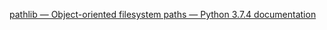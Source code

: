 [pathlib — Object-oriented filesystem paths — Python 3.7.4 documentation](https://docs.python.org/3/library/pathlib.html)

